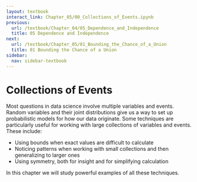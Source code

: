 ```yaml
---
layout: textbook
interact_link: Chapter_05/00_Collections_of_Events.ipynb
previous:
  url: /textbook/Chapter_04/05_Dependence_and_Independence
  title: 05 Dependence and Independence
next:
  url: /textbook/Chapter_05/01_Bounding_the_Chance_of_a_Union
  title: 01 Bounding the Chance of a Union
sidebar:
  nav: sidebar-textbook
---
```


# Collections of Events #

Most questions in data science involve multiple variables and events. Random variables and their joint distributions give us a way to set up probabilistic models for how our data originate. Some techniques are particularly useful for working with large collections of variables and events. These include:
- Using bounds when exact values are difficult to calculate
- Noticing patterns when working with small collections and then generalizing to larger ones
- Using symmetry, both for insight and for simplifying calculation

In this chapter we will study powerful examples of all these techniques. 
